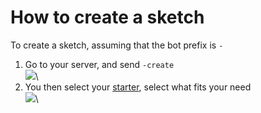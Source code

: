 # How to create a sketch
To create a sketch, assuming that the bot prefix is `-`

1. Go to your server, and send `-create`\
![](https://i.imgur.com/wHmMZvW.jpg)\
2. You then select your [starter](../starters), select what fits your need\
![](https://i.imgur.com/DoyS1fI.jpg)\